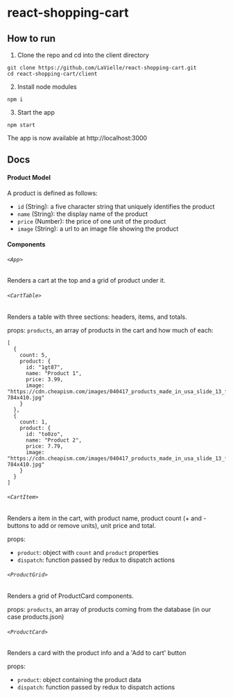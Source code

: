 # react-shopping-cart

## How to run

1. Clone the repo and cd into the client directory

```
git clone https://github.com/LaVielle/react-shopping-cart.git
cd react-shopping-cart/client
```

2. Install node modules
```
npm i
```

3. Start the app
```
npm start
```

The app is now available at http://localhost:3000

## Docs

#### Product Model

A product is defined as follows:

- `id` (String): a five character string that uniquely identifies the product
- `name` (String): the display name of the product
- `price` (Number): the price of one unit of the product
- `image` (String): a url to an image file showing the product

#### Components

###### `<App>`
Renders a cart at the top and a grid of product under it.

###### `<CartTable>`
Renders a table with three sections: headers, items, and totals.

props: `products`, an array of products in the cart and how much of each:
```
[
  {
    count: 5,
    product: {
      id: "1gt87",
      name: "Product 1",
      price: 3.99,
      image: "https://cdn.cheapism.com/images/040417_products_made_in_usa_slide_13_fs.max-784x410.jpg"
    }
  },
  {
    count: 1,
    product: {
      id: "to0zo",
      name: "Product 2",
      price: 7.79,
      image: "https://cdn.cheapism.com/images/040417_products_made_in_usa_slide_13_fs.max-784x410.jpg"
    }
  }
]
```

###### `<CartItem>`
Renders a item in the cart, with product name, product count (+ and - buttons to add or remove units), unit price and total.

props:
  - `product`: object with `count` and `product` properties
  - `dispatch`: function passed by redux to dispatch actions

###### `<ProductGrid>`
Renders a grid of ProductCard components.

props: `products`, an array of products coming from the database (in our case products.json)

###### `<ProductCard>`
Renders a card with the product info and a 'Add to cart' button

props:
  - `product`: object containing the product data
  - `dispatch`: function passed by redux to dispatch actions
